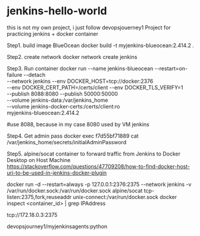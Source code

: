 # jenkins-hello-world
this is not my own project, i just follow devopsjouerney1
Project for practicing jenkins + docker container

Step1. build image BlueOcean 
docker build -t myjenkins-blueocean:2.414.2 .


Step2. create network
docker network create jenkins

Step3. Run container
docker run --name jenkins-blueocean --restart=on-failure --detach \
  --network jenkins --env DOCKER_HOST=tcp://docker:2376 \
  --env DOCKER_CERT_PATH=/certs/client --env DOCKER_TLS_VERIFY=1 \
  --publish 8088:8080 --publish 50000:50000 \
  --volume jenkins-data:/var/jenkins_home \
  --volume jenkins-docker-certs:/certs/client:ro \
  myjenkins-blueocean:2.414.2


#use 8088, because in my case 8080 used by VM jenkins


Step4. Get admin pass
 docker exec f7d55bf71889 cat /var/jenkins_home/secrets/initialAdminPassword


Step5. alpine/socat container to forward traffic from Jenkins to Docker Desktop on Host Machine
https://stackoverflow.com/questions/47709208/how-to-find-docker-host-uri-to-be-used-in-jenkins-docker-plugin

docker run -d --restart=always -p 127.0.0.1:2376:2375 --network jenkins -v /var/run/docker.sock:/var/run/docker.sock alpine/socat tcp-listen:2375,fork,reuseaddr unix-connect:/var/run/docker.sock
docker inspect <container_id> | grep IPAddress


tcp://172.18.0.3:2375



devopsjourney1/myjenkinsagents:python
